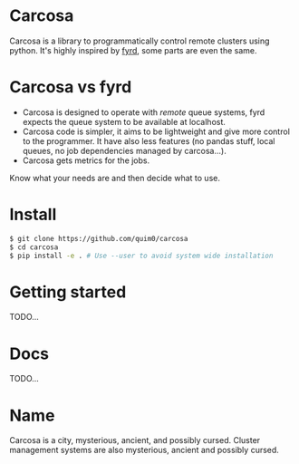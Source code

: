 # Carcosa

Carcosa is a library to programmatically control remote clusters using python.
It's highly inspired by [fyrd](https://github.com/MikeDacre/fyrd), some parts
are even the same.

# Carcosa vs fyrd

* Carcosa is designed to operate with *remote* queue systems, fyrd expects the
  queue system to be available at localhost.
* Carcosa code is simpler, it aims to be lightweight and give more control to
  the programmer. It have also less features (no pandas stuff, local queues, no
  job dependencies managed by carcosa...).
* Carcosa gets metrics for the jobs.

Know what your needs are and then decide what to use.

# Install

``` bash
$ git clone https://github.com/quim0/carcosa
$ cd carcosa
$ pip install -e . # Use --user to avoid system wide installation
```

# Getting started

TODO...

# Docs

TODO...

# Name

Carcosa is a city, mysterious, ancient, and possibly cursed. Cluster management
systems are also mysterious, ancient and possibly cursed.
